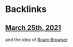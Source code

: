 
# Backlinks
## [March 25th, 2021](<March 25th, 2021.md>)
and the idea of [Roam Browser](<Roam Browser.md>)

